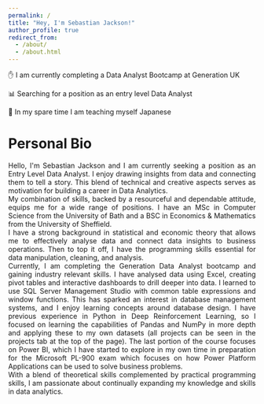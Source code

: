 ```yaml
---
permalink: /
title: "Hey, I'm Sebastian Jackson!"
author_profile: true
redirect_from: 
  - /about/
  - /about.html
---
```


&#9995; I am currently completing a Data Analyst Bootcamp at Generation UK

&#128202; Searching for a position as an entry level Data Analyst

&#127884; In my spare time I am teaching myself Japanese

# Personal Bio

<div style="text-align: justify;">Hello, I'm Sebastian Jackson and I am currently seeking a position as an Entry Level Data Analyst. I enjoy drawing insights from data and connecting them to tell a story. This blend of technical and creative aspects serves as motivation for building a career in Data Analytics.</div>

<div style="text-align: justify;">My combination of skills, backed by a resourceful and dependable attitude, equips me for a wide range of positions. I have an MSc in Computer Science from the University of Bath and a BSC in Economics & Mathematics from the University of Sheffield.</div>

<div style="text-align: justify;">I have a strong background in statistical and economic theory that allows me to effectively analyse data and connect data insights to business operations. Then to top it off, I have the programming skills essential for data manipulation, cleaning, and analysis.</div>

<div style="text-align: justify;">Currently, I am completing the Generation Data Analyst bootcamp and gaining industry relevant skills. I have analysed data using Excel, creating pivot tables and interactive dashboards to drill deeper into data. I learned to use SQL Server Management Studio with common table expressions and window functions. This has sparked an interest in database management systems, and I enjoy learning concepts around database design. I have previous experience in Python in Deep Reinforcement Learning, so I focused on learning the capabilities of Pandas and NumPy in more depth and applying these to my own datasets (all projects can be seen in the projects tab at the top of the page). The last portion of the course focuses on Power BI, which I have started to explore in my own time in preparation for the Microsoft PL-900 exam which focuses on how Power Platform Applications can be used to solve business problems.</div>

<div style="text-align: justify;">With a blend of theoretical skills complemented by practical programming skills, I am passionate about continually expanding my knowledge and skills in data analytics.</div>


